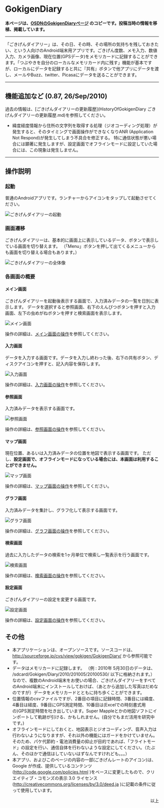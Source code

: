 # GokigenDiary

**本ページは、[OSDNのGokigenDiaryページ](https://osdn.net/projects/gokigen/wiki/GokigenDiary) のコピーです。投稿当時の情報を移植、掲載しています。**

------

「ごきげんダイアリー」は、その日、その時、その場所の気持ちを残しておきたい、という人向けのAndroid端末用アプリです。ごきげん度数、メモ入力、数値入力、カメラ画像、現在位置(GPSデータ)をメモリカードに記録することができます。「つぶやきを自分のローカルなメモリカード内に残す」機能が基本ですが、ローカルにデータを記録すると共に『共有』ボタンで他アプリにデータを渡し、メールやBuzz、twitter、Picasaにデータを送ることができます。

------

## 機能追加など  (0.87, 26/Sep/2010)

過去の情報は、[ごきげんダイアリーの更新履歴](HistoryOfGokigenDiary ごきげんダイアリーの更新履歴.md)を参照してください。

- 緯度経度情報から住所の文字列を取得する処理（ジオコーディング処理）が発生すると、そのタイミングで画面操作ができなくなりANR (Application Not Respond)が発生してしまう不具合を修正する。
  特に通信状態が悪い場合には顕著に発生しますが、設定画面でオフラインモードに設定していた場合には、この現象は発生しません。

------

## 操作説明

### 起動

普通のAndroidアプリです。ランチャーからアイコンをタップして起動させてください。

![ごきげんダイアリーの起動](GokigenDiary_StartApplication.png "ごきげんダイアリーの起動")

### 画面遷移

ごきげんダイアリーは、基本的に画面上に表示しているデータ、ボタンで表示している画面を切り替えます。
（「Menu」ボタンを押して出てくるメニューからも画面を切り替える場合もあります。）

![ごきげんダイアリーの全体像](GokigenDiary_Overview.PNG "ごきげんダイアリーの全体像")

### 各画面の概要

#### メイン画面

ごきげんダイアリーを起動後表示する画面で、入力済みデータの一覧を日別に表示します。
データを選択すると参照画面、右下のえんぴつボタンを押すと入力画面、左下の虫めがねボタンを押すと検索画面を表示します。

![メイン画面](GokigenDiary_GokigenDiaryMain1.png "メイン画面")

操作の詳細は、[メイン画面の操作](MainScreenOfGokigenDiary.md)を参照してください。

#### 入力画面

データを入力する画面です。データを入力し終わった後、右下の共有ボタン、ディスクアイコンを押すと、記入内容を保存します。

![入力画面](GokigenDiary_dataInputScreen.png "入力画面")

操作の詳細は、[入力画面の操作](DataInputScreenOfGokigenDiary.md)を参照してください。

#### 参照画面

入力済みデータを表示する画面です。

![参照画面](GokigenDiary_DataView1.png "参照画面")

操作の詳細は、[参照画面の操作](DataViewScreenOfGokigenDiary.md)を参照してください。

#### マップ画面

現在位置、あるいは入力済みデータの位置を地図で表示する画面です。
ただし、**設定画面で、オフラインモードになっている場合には、本画面は利用することができません。**

![マップ画面](GokigenDiary_MapView1.png "マップ画面")

操作の詳細は、[マップ画面の操作](MapScreenOfGokigenDiary.md)を参照してください。

#### グラフ画面

入力済みデータを集計し、グラフ化して表示する画面です。

![グラフ画面](GokigenDiary_GraphView1.png "グラフ画面")

操作の詳細は、[グラフ画面の操作](GraphScreenOfGokigenDiary.md)を参照してください。

#### 検索画面

過去に入力したデータの検索を1ヶ月単位で検索し一覧表示を行う画面です。

![検索画面](GokigenDiary_gokigenSearch.png "検索画面")

操作の詳細は、[検索画面の操作](SearchScreenOfGokigenDiary.md)を参照してください。

#### 設定画面

ごきげんダイアリーの設定を変更する画面です。

![設定画面](GokigenDiary_Preference1.png "設定画面")

操作の詳細は、[設定画面の操作](PreferencesScreenOfGokigenDiary.md)を参照してください。

## その他

- 本アプリケーションは、オープンソースです。ソースコードは、 <http://sourceforge.jp/cvs/view/gokigen/GokigenDiary/> から参照可能です。
- データはメモリカードに記録します。 （例 : 2010年 5月30日のデータは、 /sdcard/Gokigen/Diary/2010/201005/20100530/ 以下に格納されます。）なので、複数のAndroid端末をお使いの場合、ごきげんダイアリーをすべてのAndroid端末にインストールしておけば、（あとから追加した写真はだめなのですが）データをメモリカードとともに持ち歩くことができます。
- 位置情報のcsvファイルですが、2番目の項目に記録時間、3番目には緯度、4番目は経度、9番目にGPS測定時間、10番目は(Excelでの時刻書式用の)GPS測定時間を吐き出しています。Super Mappleとかの地図ソフトにインポートして軌跡が引ける、かもしれません。(自分でもまだ活用を研究中です。)
- オフラインモードにしておくと、地図表示とジオコーディング、音声入力は行わないようになりますが、それ以外の機能にはガードをかけていません。そのため、パケ代節約・電池消費量の抑止が目的であれば、「フライトモード」の設定を行い、通信自体を行わないような設定にしてください。（たぶん、そのほかで通信はしていないはずなんですけれども。。。）
- 本アプリ、およびこのページの内容の一部(ごきげんレートのアイコン)は、Google が作成、提供しているコンテンツ(<http://code.google.com/policies.html> )をベースに変更したもので、クリエイティブ・コモンズの表示 3.0 ライセンス(<http://creativecommons.org/licenses/by/3.0/deed.ja> )に記載の条件に従って使用しています。

<div style="text-align: right;">
以上
</div>
